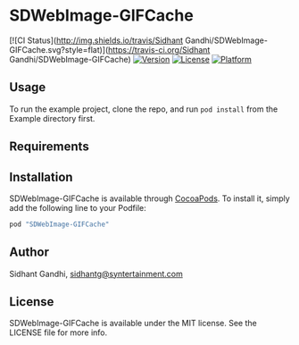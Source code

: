 # SDWebImage-GIFCache

[![CI Status](http://img.shields.io/travis/Sidhant Gandhi/SDWebImage-GIFCache.svg?style=flat)](https://travis-ci.org/Sidhant Gandhi/SDWebImage-GIFCache)
[![Version](https://img.shields.io/cocoapods/v/SDWebImage-GIFCache.svg?style=flat)](http://cocoapods.org/pods/SDWebImage-GIFCache)
[![License](https://img.shields.io/cocoapods/l/SDWebImage-GIFCache.svg?style=flat)](http://cocoapods.org/pods/SDWebImage-GIFCache)
[![Platform](https://img.shields.io/cocoapods/p/SDWebImage-GIFCache.svg?style=flat)](http://cocoapods.org/pods/SDWebImage-GIFCache)

## Usage

To run the example project, clone the repo, and run `pod install` from the Example directory first.

## Requirements

## Installation

SDWebImage-GIFCache is available through [CocoaPods](http://cocoapods.org). To install
it, simply add the following line to your Podfile:

```ruby
pod "SDWebImage-GIFCache"
```

## Author

Sidhant Gandhi, sidhantg@syntertainment.com

## License

SDWebImage-GIFCache is available under the MIT license. See the LICENSE file for more info.
